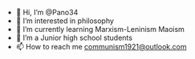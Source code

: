 - 👋 Hi, I’m @Pano34
- 👀 I’m interested in philosophy
- 🌱 I’m currently learning Marxism-Leninism Maoism
- 💞️ I’m a Junior high school students
- 📫 How to reach me communism1921@outlook.com

<!---
Pano34/Pano34 is a ✨ special ✨ repository because its `README.md` (this file) appears on your GitHub profile.
You can click the Preview link to take a look at your changes.
--->
